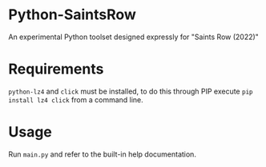 # Python-SaintsRow
An experimental Python toolset designed expressly for "Saints Row (2022)"

# Requirements
`python-lz4` and `click` must be installed, to do this through PIP execute `pip install lz4 click` from a command line.

# Usage
Run `main.py` and refer to the built-in help documentation.
